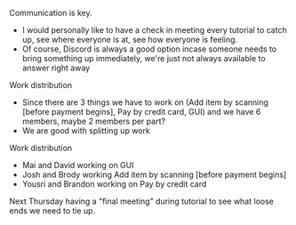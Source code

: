 Communication is key.
- I would personally like to have a check in meeting every tutorial to catch up, see where everyone is at, see how everyone is feeling.
- Of course, Discord is always a good option incase someone needs to bring something up immediately, we're just not always available to answer right away

Work distribution
- Since there are 3 things we have to work on (Add item by scanning [before payment begins], Pay by credit card, GUI) and we have 6 members, maybe 2 members per part?
- We are good with splitting up work

Work distribution
- Mai and David working on GUI
- Josh and Brody working Add item by scanning [before payment begins]
- Yousri and Brandon working on Pay by credit card

Next Thursday having a "final meeting" during tutorial to see what loose ends we need to tie up.
